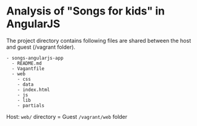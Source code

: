 # Analysis of "Songs for kids" in AngularJS

The project directory contains following files are shared between the host and guest (/vagrant folder).

```
- songs-angularjs-app
  - README.md
  - Vagantfile
  - web
    - css
    - data
    - index.html
    - js
    - lib
    - partials
```

Host: `web/` directory = Guest `/vagrant/web` folder
